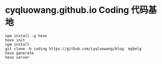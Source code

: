 cyqluowang.github.io
Coding 代码基地
====================
```
npm install -g hexo
hexo init
npm install
git clone -b coding https://github.com/cyqluowang/blog  mybolg
hexo generate
hexo server
```